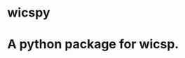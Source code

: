 <!--
 * @Author: wicsp wicspa@gmail.com
 * @Date: 2024-08-26 17:01:30
 * @LastEditors: wicsp wicspa@gmail.com
 * @LastEditTime: 2024-08-26 17:03:45
 * @FilePath: /wicspy/README.md
 * @Description: 
 * 
 * Copyright (c) 2024 by wicsp, All Rights Reserved. 
-->
# wicspy

# A python package for wicsp.
